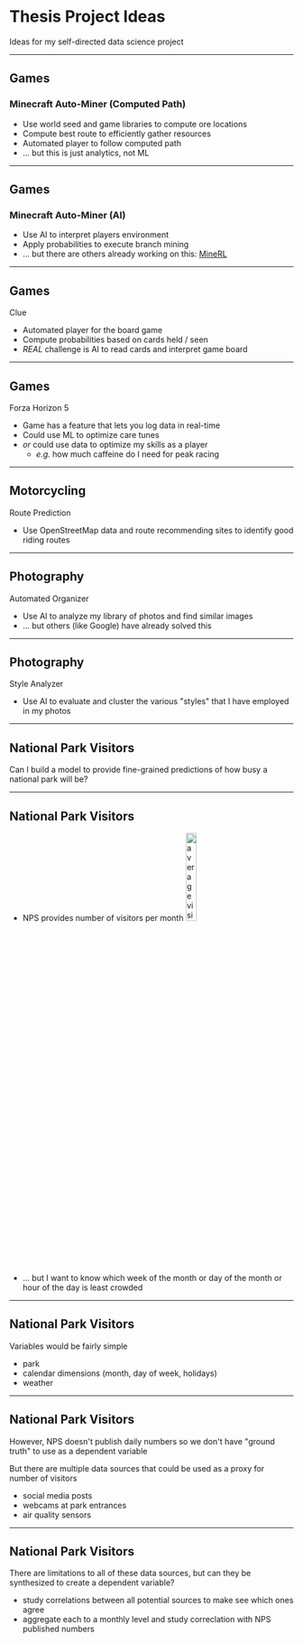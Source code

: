 # Thesis Project Ideas
Ideas for my self-directed data science project

---

## Games
### Minecraft Auto-Miner (Computed Path)
 - Use world seed and game libraries to compute ore locations
 - Compute best route to efficiently gather resources
 - Automated player to follow computed path <!-- .element: class="fragment" data-fragment-index="1" -->
 - ... but this is just analytics, not ML

---

## Games
### Minecraft Auto-Miner (AI)
 - Use AI to interpret players environment
 - Apply probabilities to execute branch mining
 - ... but there are others already working on this:  [MineRL](https://minerl.io/)

---

## Games
Clue
 - Automated player for the board game
 - Compute probabilities based on cards held / seen
 - *REAL* challenge is AI to read cards and interpret game board

---

## Games
Forza Horizon 5
 - Game has a feature that lets you log data in real-time
 - Could use ML to optimize care tunes
 - *or* could use data to optimize my skills as a player
   - *e.g.* how much caffeine do I need for peak racing

---

## Motorcycling
Route Prediction
 - Use OpenStreetMap data and route recommending sites to identify good riding routes

---

## Photography
Automated Organizer
  - Use AI to analyze my library of photos and find similar images
  - ... but others (like Google) have already solved this

---

## Photography
Style Analyzer
 - Use AI to evaluate and cluster the various "styles" that I have employed in my photos

---

## National Park Visitors
Can I build a model to provide fine-grained predictions of how busy a national park will be?

---

## National Park Visitors
 - NPS provides number of visitors per month
   <img src="https://www.nps.gov/yell/planyourvisit/images/2018_1.jpg?maxwidth=1200&maxheight=1200&autorotate=false" alt="average visitors by year" style="width: 20%" />
 - ... but I want to know which week of the month or day of the month or hour of the day is least crowded

---

## National Park Visitors
Variables would be fairly simple
 - park
 - calendar dimensions (month, day of week, holidays)
 - weather

---

## National Park Visitors
However, NPS doesn't publish daily numbers so we don't have "ground truth" to use as a dependent variable

But there are multiple data sources that could be used as a proxy for number of visitors
 - social media posts
 - webcams at park entrances
 - air quality sensors

---

## National Park Visitors
There are limitations to all of these data sources, but can they be synthesized to create a dependent variable?

 - study correlations between all potential sources to make see which ones agree
 - aggregate each to a monthly level and study correclation with NPS published numbers
